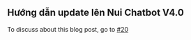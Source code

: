 ## Hướng dẫn update lên Nui Chatbot V4.0 

To discuss about this blog post, go to [#20](https://github.com/ngxson/blog-comments/issues/20)

<!-- {"issue":20} -->